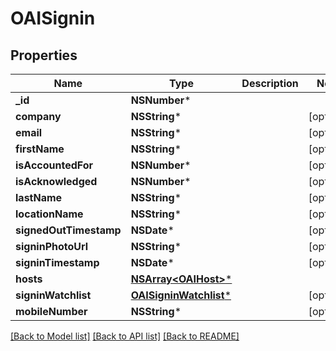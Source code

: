 # OAISignin

## Properties
Name | Type | Description | Notes
------------ | ------------- | ------------- | -------------
**_id** | **NSNumber*** |  | 
**company** | **NSString*** |  | [optional] 
**email** | **NSString*** |  | [optional] 
**firstName** | **NSString*** |  | [optional] 
**isAccountedFor** | **NSNumber*** |  | [optional] 
**isAcknowledged** | **NSNumber*** |  | [optional] 
**lastName** | **NSString*** |  | [optional] 
**locationName** | **NSString*** |  | [optional] 
**signedOutTimestamp** | **NSDate*** |  | [optional] 
**signinPhotoUrl** | **NSString*** |  | [optional] 
**signinTimestamp** | **NSDate*** |  | [optional] 
**hosts** | [**NSArray&lt;OAIHost&gt;***](OAIHost.md) |  | 
**signinWatchlist** | [**OAISigninWatchlist***](OAISigninWatchlist.md) |  | [optional] 
**mobileNumber** | **NSString*** |  | [optional] 

[[Back to Model list]](../README.md#documentation-for-models) [[Back to API list]](../README.md#documentation-for-api-endpoints) [[Back to README]](../README.md)


